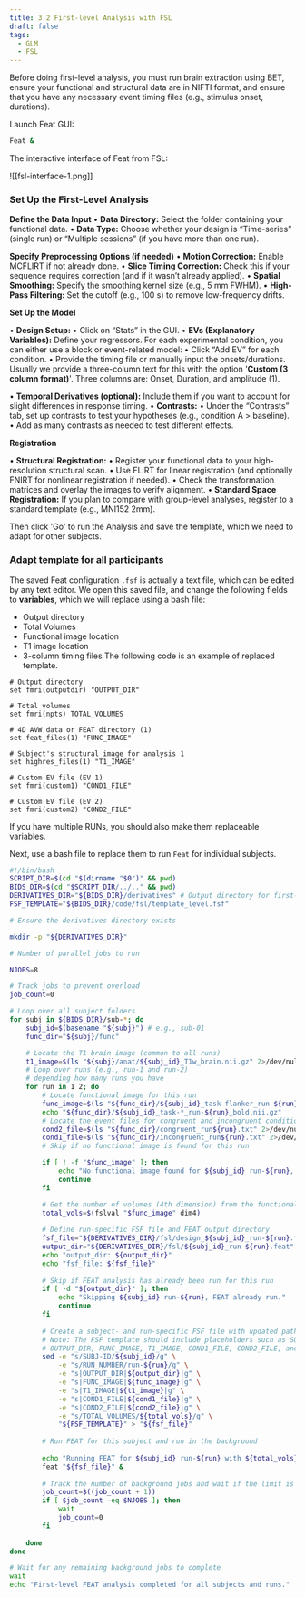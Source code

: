 ```yaml
---
title: 3.2 First-level Analysis with FSL
draft: false
tags:
  - GLM
  - FSL
---
```

Before doing first-level analysis, you must run brain extraction using BET, ensure your functional and structural data are in NIFTI format, and ensure that you have any necessary event timing files (e.g., stimulus onset, durations). 

Launch Feat GUI: 

```bash
Feat &
```
The interactive interface of Feat from FSL:

![[fsl-interface-1.png]]

### Set Up the First-Level Analysis

**Define the Data Input**
• **Data Directory:**
Select the folder containing your functional data.
• **Data Type:**
Choose whether your design is “Time-series” (single run) or “Multiple sessions” (if you have more than one run).

**Specify Preprocessing Options (if needed)**
• **Motion Correction:** Enable MCFLIRT if not already done.
• **Slice Timing Correction:** Check this if your sequence requires correction (and if it wasn’t already applied).
• **Spatial Smoothing:** Specify the smoothing kernel size (e.g., 5 mm FWHM).
• **High-Pass Filtering:** Set the cutoff (e.g., 100 s) to remove low-frequency drifts.

**Set Up the Model**

• **Design Setup:** • Click on “Stats” in the GUI.
• **EVs (Explanatory Variables):** Define your regressors. For each experimental condition, you can either use a block or event-related model:
• Click “Add EV” for each condition.
• Provide the timing file or manually input the onsets/durations.
Usually we provide a three-column text for this with the option '**Custom (3 column format)**'. Three columns are: Onset, Duration, and amplitude (1). 

• **Temporal Derivatives (optional):** Include them if you want to account for slight differences in response timing.
• **Contrasts:**
• Under the “Contrasts” tab, set up contrasts to test your hypotheses (e.g., condition A > baseline).
• Add as many contrasts as needed to test different effects.

**Registration**

• **Structural Registration:**
• Register your functional data to your high-resolution structural scan.
• Use FLIRT for linear registration (and optionally FNIRT for nonlinear registration if needed).
• Check the transformation matrices and overlay the images to verify alignment.
• **Standard Space Registration:** If you plan to compare with group-level analyses, register to a standard template (e.g., MNI152 2mm).

Then click 'Go' to run the Analysis and save the template, which we need to adapt for other subjects. 

### Adapt template for all participants

The saved Feat configuration `.fsf` is actually a text file, which can be edited by any text editor. We open this saved file, and change the following fields to **variables**, which we will replace using a bash file:

- Output directory
- Total Volumes
- Functional image location
- T1 image location
- 3-column timing files
The following code is an example of replaced template. 

```
# Output directory
set fmri(outputdir) "OUTPUT_DIR"

# Total volumes
set fmri(npts) TOTAL_VOLUMES

# 4D AVW data or FEAT directory (1)
set feat_files(1) "FUNC_IMAGE"

# Subject's structural image for analysis 1
set highres_files(1) "T1_IMAGE"

# Custom EV file (EV 1)
set fmri(custom1) "COND1_FILE"

# Custom EV file (EV 2)
set fmri(custom2) "COND2_FILE"

```

If you have multiple RUNs, you should also make them replaceable variables. 

Next, use a bash file to replace them to run `Feat` for individual subjects. 

```bash 
#!/bin/bash
SCRIPT_DIR=$(cd "$(dirname "$0")" && pwd)
BIDS_DIR=$(cd "$SCRIPT_DIR/../.." && pwd)
DERIVATIVES_DIR="${BIDS_DIR}/derivatives" # Output directory for first-level results
FSF_TEMPLATE="${BIDS_DIR}/code/fsl/template_level.fsf"

# Ensure the derivatives directory exists

mkdir -p "${DERIVATIVES_DIR}" 

# Number of parallel jobs to run

NJOBS=8

# Track jobs to prevent overload
job_count=0

# Loop over all subject folders
for subj in ${BIDS_DIR}/sub-*; do
	subj_id=$(basename "${subj}") # e.g., sub-01
	func_dir="${subj}/func"

	# Locate the T1 brain image (common to all runs)
	t1_image=$(ls "${subj}/anat/${subj_id}_T1w_brain.nii.gz" 2>/dev/null | head -n 1)
	# Loop over runs (e.g., run-1 and run-2)
	# depending how many runs you have
	for run in 1 2; do
		# Locate functional image for this run
		func_image=$(ls "${func_dir}/${subj_id}_task-flanker_run-${run}_bold.nii.gz" 2>/dev/null | head -n 1)
		echo "${func_dir}/${subj_id}_task-*_run-${run}_bold.nii.gz"
		# Locate the event files for congruent and incongruent conditions for this run
		cond2_file=$(ls "${func_dir}/congruent_run${run}.txt" 2>/dev/null | head -n 1)
		cond1_file=$(ls "${func_dir}/incongruent_run${run}.txt" 2>/dev/null | head -n 1)
		# Skip if no functional image is found for this run

		if [ ! -f "$func_image" ]; then
			echo "No functional image found for ${subj_id} run-${run}, skipping..."
			continue
		fi

		# Get the number of volumes (4th dimension) from the functional image
		total_vols=$(fslval "$func_image" dim4)
		
		# Define run-specific FSF file and FEAT output directory
		fsf_file="${DERIVATIVES_DIR}/fsl/design_${subj_id}_run-${run}.fsf"
		output_dir="${DERIVATIVES_DIR}/fsl/${subj_id}_run-${run}.feat"
		echo "output_dir: ${output_dir}"
		echo "fsf_file: ${fsf_file}"
		
		# Skip if FEAT analysis has already been run for this run
		if [ -d "${output_dir}" ]; then
			echo "Skipping ${subj_id} run-${run}, FEAT already run."
			continue
		fi
	
		# Create a subject- and run-specific FSF file with updated paths and parameters.
		# Note: The FSF template should include placeholders such as SUBJ-ID, RUN_NUMBER,
		# OUTPUT_DIR, FUNC_IMAGE, T1_IMAGE, COND1_FILE, COND2_FILE, and TOTAL_VOLUMES.
		sed -e "s/SUBJ-ID/${subj_id}/g" \
			-e "s/RUN_NUMBER/run-${run}/g" \
			-e "s|OUTPUT_DIR|${output_dir}|g" \
			-e "s|FUNC_IMAGE|${func_image}|g" \
			-e "s|T1_IMAGE|${t1_image}|g" \
			-e "s|COND1_FILE|${cond1_file}|g" \
			-e "s|COND2_FILE|${cond2_file}|g" \
			-e "s/TOTAL_VOLUMES/${total_vols}/g" \
			"${FSF_TEMPLATE}" > "${fsf_file}"
		
		# Run FEAT for this subject and run in the background
		
		echo "Running FEAT for ${subj_id} run-${run} with ${total_vols} volumes..."
		feat "${fsf_file}" &
		
		# Track the number of background jobs and wait if the limit is reached
		job_count=$((job_count + 1))
		if [ $job_count -eq $NJOBS ]; then
			wait
			job_count=0
		fi
		
	done
done

# Wait for any remaining background jobs to complete
wait
echo "First-level FEAT analysis completed for all subjects and runs."
```


